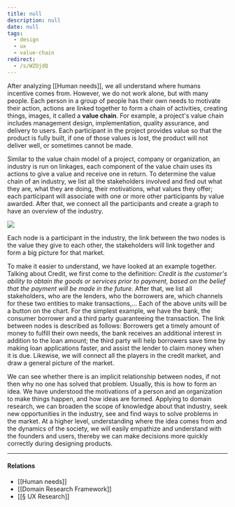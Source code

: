 ```yaml
---
title: null
description: null
date: null
tags:
  - design
  - ux
  - value-chain
redirect:
  - /s/WZDjdQ
---
```


After analyzing [[Human needs]], we all understand where humans incentive comes from. However, we do not work alone, but with many people. Each person in a group of people has their own needs to motivate their action, actions are linked together to form a chain of activities, creating things, images, it called a **value chain**. For example, a project's value chain includes management design, implementation, quality assurance, and delivery to users. Each participant in the project provides value so that the product is fully built, if one of those values is lost, the product will not deliver well, or sometimes cannot be made.

Similar to the value chain model of a project, company or organization, an industry is run on linkages, each component of the value chain uses its actions to give a value and receive one in return. To determine the value chain of an industry, we list all the stakeholders involved and find out what they are, what they are doing, their motivations, what values they offer; each participant will associate with one or more other participants by value awarded. After that, we connect all the participants and create a graph to have an overview of the industry.

![](https://www.tvnauka.online/uploads/news/image/0/13/1341/karate.png)

Each node is a participant in the industry, the link between the two nodes is the value they give to each other, the stakeholders will link together and form a big picture for that market.

To make it easier to understand, we have looked at an example together. Talking about Credit, we first come to the definition: _Credit is the customer's ability to obtain the goods or services prior to payment, based on the belief that the payment will be made in the future._ After that, we list all stakeholders, who are the lenders, who the borrowers are, which channels for these two entities to make transactions,... Each of the above units will be a button on the chart. For the simplest example, we have the bank, the consumer borrower and a third party guaranteeing the transaction. The link between nodes is described as follows: Borrowers get a timely amount of money to fulfill their own needs, the bank receives an additional interest in addition to the loan amount; the third party will help borrowers save time by making loan applications faster, and assist the lender to claim money when it is due. Likewise, we will connect all the players in the credit market, and draw a general picture of the market.

We can see whether there is an implicit relationship between nodes, if not then why no one has solved that problem. Usually, this is how to form an idea. We have understood the motivations of a person and an organization to make things happen, and how ideas are formed. Applying to domain research, we can broaden the scope of knowledge about that industry, seek new opportunities in the industry, see and find ways to solve problems in the market. At a higher level, understanding where the idea comes from and the dynamics of the society, we will easily empathize and understand with the founders and users, thereby we can make decisions more quickly correctly during designing products.

---

#### Relations

- [[Human needs]]
- [[Domain Research Framework]]
- [[§ UX Research]]
